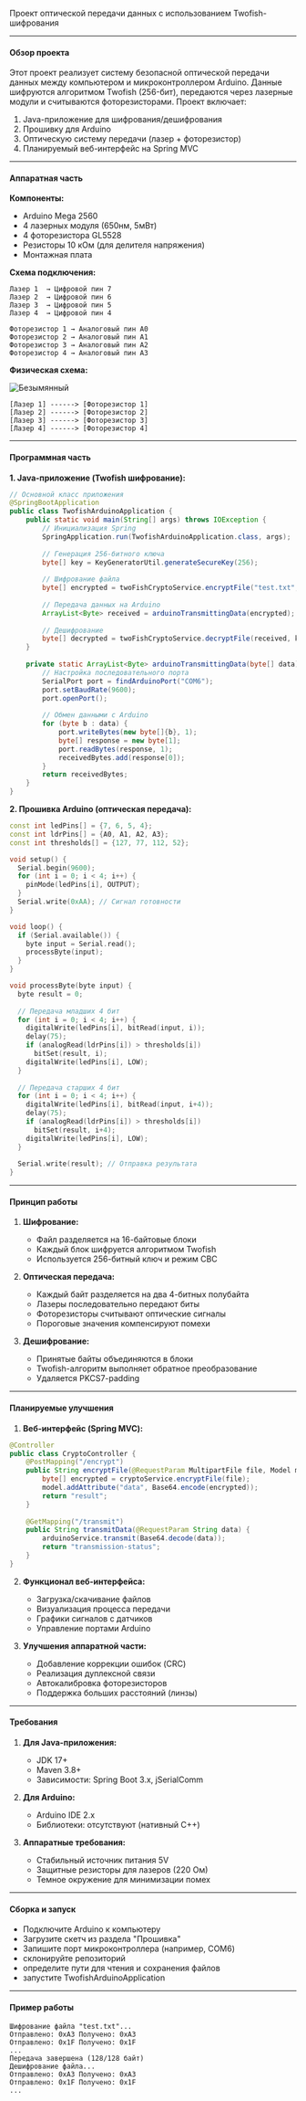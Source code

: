 Проект оптической передачи данных с использованием Twofish-шифрования

---

#### Обзор проекта
Этот проект реализует систему безопасной оптической передачи данных между компьютером и микроконтроллером Arduino. Данные шифруются алгоритмом Twofish (256-бит), передаются через лазерные модули и считываются фоторезисторами. Проект включает:
1. Java-приложение для шифрования/дешифрования
2. Прошивку для Arduino
3. Оптическую систему передачи (лазер + фоторезистор)
4. Планируемый веб-интерфейс на Spring MVC

---

#### Аппаратная часть
**Компоненты:**
- Arduino Mega 2560
- 4 лазерных модуля (650нм, 5мВт)
- 4 фоторезистора GL5528
- Резисторы 10 кОм (для делителя напряжения)
- Монтажная плата

**Схема подключения:**
```
Лазер 1  → Цифровой пин 7
Лазер 2  → Цифровой пин 6
Лазер 3  → Цифровой пин 5
Лазер 4  → Цифровой пин 4

Фоторезистор 1 → Аналоговый пин A0
Фоторезистор 2 → Аналоговый пин A1
Фоторезистор 3 → Аналоговый пин A2
Фоторезистор 4 → Аналоговый пин A3
```

**Физическая схема:**

![Безымянный](https://github.com/user-attachments/assets/cd4eb1c8-cb3d-4941-8a6b-d75808b24873)

```
[Лазер 1] ------> [Фоторезистор 1]
[Лазер 2] ------> [Фоторезистор 2]
[Лазер 3] ------> [Фоторезистор 3]
[Лазер 4] ------> [Фоторезистор 4]
```

---

#### Программная часть

**1. Java-приложение (Twofish шифрование):**
```java
// Основной класс приложения
@SpringBootApplication
public class TwofishArduinoApplication {
    public static void main(String[] args) throws IOException {
        // Инициализация Spring
        SpringApplication.run(TwofishArduinoApplication.class, args);
        
        // Генерация 256-битного ключа
        byte[] key = KeyGeneratorUtil.generateSecureKey(256);
        
        // Шифрование файла
        byte[] encrypted = twoFishCryptoService.encryptFile("test.txt", key);
        
        // Передача данных на Arduino
        ArrayList<Byte> received = arduinoTransmittingData(encrypted);
        
        // Дешифрование
        byte[] decrypted = twoFishCryptoService.decryptFile(received, key);
    }
    
    private static ArrayList<Byte> arduinoTransmittingData(byte[] data) {
        // Настройка последовательного порта
        SerialPort port = findArduinoPort("COM6");
        port.setBaudRate(9600);
        port.openPort();
        
        // Обмен данными с Arduino
        for (byte b : data) {
            port.writeBytes(new byte[]{b}, 1);
            byte[] response = new byte[1];
            port.readBytes(response, 1);
            receivedBytes.add(response[0]);
        }
        return receivedBytes;
    }
}
```

**2. Прошивка Arduino (оптическая передача):**
```cpp
const int ledPins[] = {7, 6, 5, 4};
const int ldrPins[] = {A0, A1, A2, A3};
const int thresholds[] = {127, 77, 112, 52};

void setup() {
  Serial.begin(9600);
  for (int i = 0; i < 4; i++) {
    pinMode(ledPins[i], OUTPUT);
  }
  Serial.write(0xAA); // Сигнал готовности
}

void loop() {
  if (Serial.available()) {
    byte input = Serial.read();
    processByte(input);
  }
}

void processByte(byte input) {
  byte result = 0;
  
  // Передача младших 4 бит
  for (int i = 0; i < 4; i++) {
    digitalWrite(ledPins[i], bitRead(input, i));
    delay(75);
    if (analogRead(ldrPins[i]) > thresholds[i]) 
      bitSet(result, i);
    digitalWrite(ledPins[i], LOW);
  }
  
  // Передача старших 4 бит
  for (int i = 0; i < 4; i++) {
    digitalWrite(ledPins[i], bitRead(input, i+4));
    delay(75);
    if (analogRead(ldrPins[i]) > thresholds[i]) 
      bitSet(result, i+4);
    digitalWrite(ledPins[i], LOW);
  }
  
  Serial.write(result); // Отправка результата
}
```

---

#### Принцип работы
1. **Шифрование:**
   - Файл разделяется на 16-байтовые блоки
   - Каждый блок шифруется алгоритмом Twofish
   - Используется 256-битный ключ и режим CBC

2. **Оптическая передача:**
   - Каждый байт разделяется на два 4-битных полубайта
   - Лазеры последовательно передают биты
   - Фоторезисторы считывают оптические сигналы
   - Пороговые значения компенсируют помехи

3. **Дешифрование:**
   - Принятые байты объединяются в блоки
   - Twofish-алгоритм выполняет обратное преобразование
   - Удаляется PKCS7-padding

---

#### Планируемые улучшения
1. **Веб-интерфейс (Spring MVC):**
```java
@Controller
public class CryptoController {
    @PostMapping("/encrypt")
    public String encryptFile(@RequestParam MultipartFile file, Model model) {
        byte[] encrypted = cryptoService.encryptFile(file);
        model.addAttribute("data", Base64.encode(encrypted));
        return "result";
    }
    
    @GetMapping("/transmit")
    public String transmitData(@RequestParam String data) {
        arduinoService.transmit(Base64.decode(data));
        return "transmission-status";
    }
}
```

2. **Функционал веб-интерфейса:**
   - Загрузка/скачивание файлов
   - Визуализация процесса передачи
   - Графики сигналов с датчиков
   - Управление портами Arduino

3. **Улучшения аппаратной части:**
   - Добавление коррекции ошибок (CRC)
   - Реализация дуплексной связи
   - Автокалибровка фоторезисторов
   - Поддержка больших расстояний (линзы)

---

#### Требования
1. **Для Java-приложения:**
   - JDK 17+
   - Maven 3.8+
   - Зависимости: Spring Boot 3.x, jSerialComm

2. **Для Arduino:**
   - Arduino IDE 2.x
   - Библиотеки: отсутствуют (нативный C++)

3. **Аппаратные требования:**
   - Стабильный источник питания 5V
   - Защитные резисторы для лазеров (220 Ом)
   - Темное окружение для минимизации помех

---

#### Сборка и запуск
   - Подключите Arduino к компьютеру
   - Загрузите скетч из раздела "Прошивка"
   - Запишите порт микроконтроллера (например, COM6)
   - склонируйте репозиторий
   - определите пути для чтения и сохранения файлов
   - запустите TwofishArduinoApplication

---

#### Пример работы
```
Шифрование файла "test.txt"...
Отправлено: 0xA3 Получено: 0xA3
Отправлено: 0x1F Получено: 0x1F
...
Передача завершена (128/128 байт)
Дешифрование файла...
Отправлено: 0xA3 Получено: 0xA3
Отправлено: 0x1F Получено: 0x1F
...
```
